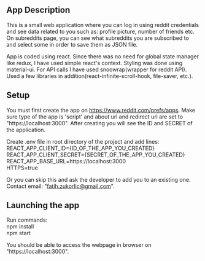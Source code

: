 ## App Description

This is a small web application where you can log in using reddit credentials and see data related to you such as: profile picture, number of friends etc. 
On subreddits page, you can see what subreddits you are subscribed to and select some in order to save them as JSON file.

App is coded using react. Since there was no need for global state manager like redux, I have used simple react's context. Styling was done using material-ui. For API calls I have used snoowrap(wrapper for reddit API). Used a few libraries in addition(react-infinite-scroll-hook, file-saver, etc.).

## Setup

You must first create the app on https://www.reddit.com/prefs/apps. Make sure type of the app is 'script' and about url and redirect uri are set to "https://localhost:3000". After creating you will see the ID and SECRET of the application.

Create .env file in root directory of the project and add lines:<br/>
REACT_APP_CLIENT_ID={ID_OF_THE_APP_YOU_CREATED}<br/>
REACT_APP_CLIENT_SECRET={SECRET_OF_THE_APP_YOU_CREATED}<br/>
REACT_APP_BASE_URL=https://localhost:3000<br/>
HTTPS=true<br/>

Or you can skip this and ask the developer to add you to an existing one. Contact email: "fatih.zukorlic@gmail.com".

## Launching the app

Run commands:<br/>
npm install<br/>
npm start<br/>

You should be able to access the webpage in browser on "https://localhost:3000".
